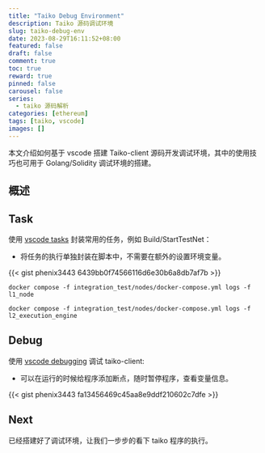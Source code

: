 ```yaml
---
title: "Taiko Debug Environment"
description: Taiko 源码调试环境
slug: taiko-debug-env
date: 2023-08-29T16:11:52+08:00
featured: false
draft: false
comment: true
toc: true
reward: true
pinned: false
carousel: false
series:
  - taiko 源码解析
categories: [ethereum]
tags: [taiko, vscode]
images: []
---
```


本文介绍如何基于 vscode 搭建 Taiko-client 源码开发调试环境，其中的使用技巧也可用于 Golang/Solidity 调试环境的搭建。

<!--more-->

## 概述

## Task

使用 [vscode tasks](https://code.visualstudio.com/docs/editor/tasks) 封装常用的任务，例如 Build/StartTestNet：

- 将任务的执行单独封装在脚本中，不需要在额外的设置环境变量。

{{< gist phenix3443 6439bb0f74566116d6e30b6a8db7af7b >}}

```shell
docker compose -f integration_test/nodes/docker-compose.yml logs -f l1_node

docker compose -f integration_test/nodes/docker-compose.yml logs -f l2_execution_engine
```

## Debug

使用 [vscode debugging](https://code.visualstudio.com/docs/editor/debugging) 调试 taiko-client:

- 可以在运行的时候给程序添加断点，随时暂停程序，查看变量信息。

{{< gist phenix3443 fa13456469c45aa8e9ddf210602c7dfe >}}

## Next

已经搭建好了调试环境，让我们一步步的看下 taiko 程序的执行。

